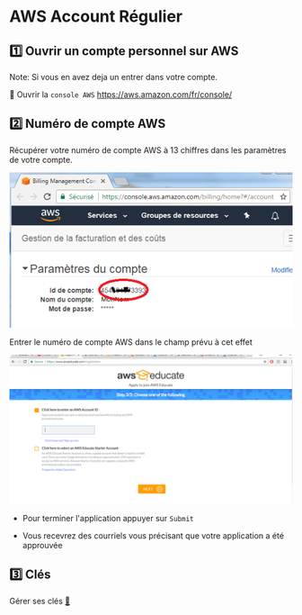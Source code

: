 # AWS Account Régulier 


## :one: Ouvrir un compte personnel sur AWS 

Note: Si vous en avez deja un entrer dans votre compte.

:pushpin: Ouvrir la `console AWS` https://aws.amazon.com/fr/console/

## :two: Numéro de compte AWS

Récupérer votre numéro de compte AWS à 13 chiffres dans les paramètres de votre compte.

![alt tag](images/IDduCompte.png)

Entrer le numéro de compte AWS dans le champ prévu à cet effet

![alt tag](../images/aws.PNG)

* Pour terminer l'application appuyer sur `Submit`

* Vous recevrez des courriels vous précisant que votre application a été approuvée

## :three: Clés

Gérer ses clés [:key:](key.md)


